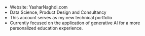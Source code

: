 - Website: YasharNaghdi.com
- Data Science, Product Design and Consultancy
- This account serves as my new technical portfolio
- Currently focused on the application of generative AI for a more personalized education experience.

<!---
yashar-naghdi/yashar-naghdi is a ✨ special ✨ repository because its `README.md` (this file) appears on your GitHub profile.
You can click the Preview link to take a look at your changes.
--->
